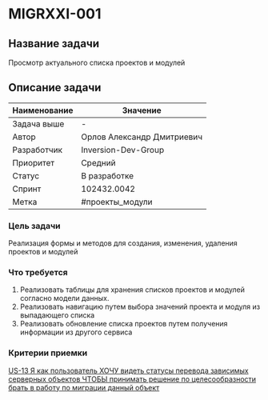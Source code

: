 # MIGRXXI-001

## Название задачи

Просмотр актуального списка проектов и модулей

## Описание задачи

| Наименование    | Значение                                                                   |
| --------------- | -------------------------------------------------------------------------- |
| Задача выше     | -                                                                          |
| Автор           | Орлов Александр Дмитриевич                                                 |
| Разработчик     | Inversion-Dev-Group                                                        |
| Приоритет       | Средний                                                                    |
| Статус          | В разработке                                                               |
| Спринт          | 102432.0042                                                                |
| Метка           | #проекты_модули                                                            |

### Цель задачи

Реализация формы и методов для создания, изменения, удаления проектов и модулей

### Что требуется

1. Реализовать таблицы для хранения списков проектов и модулей согласно модели данных.
2. Реализовать навигацию путем выбора значений проекта и модуля из выпадающего списка
3. Реализовать обновление списка проектов путем получения информации из другого сервиса

### Критерии приемки 

[US-13 Я как пользователь ХОЧУ видеть статусы перевода зависимых серверных объектов ЧТОБЫ принимать решение по целесообразности брать в работу по миграции данный объект](../ac/AC.md#us13)
